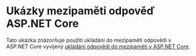 # <a name="aspnet-core-response-cache-sample"></a>Ukázky mezipaměti odpověď ASP.NET Core

Tato ukázka znázorňuje použití ukládání do mezipaměti odpovědi v ASP.NET Core vyvíjený [ukládání odpovědí do mezipaměti v ASP.NET Core](https://docs.microsoft.com/aspnet/core/performance/caching/response).
